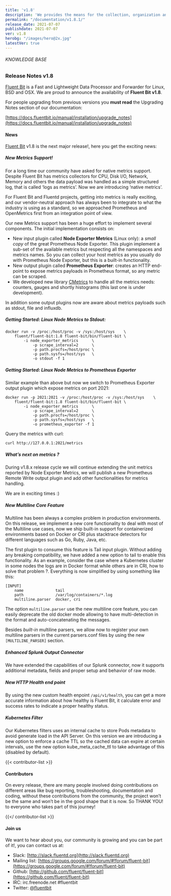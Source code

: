 ```yaml
---
title: 'v1.8'
description: 'We provides the means for the collection, organization and computerized retrieval of knowledgeand Lightweight Data Forwarder for Linux, BSD and OSX. We are proud to announce the availability of Fluent Bit v1.8.1.'
permalink: "/documentation/v1.8.1/"
release_date: 2021-07-07
publishdate: 2021-07-07
ver: v1.8
herobg: "/images/hero@2x.jpg"
latestVer: true
---
```



###### KNOWLEDGE BASE

### Release Notes v1.8

[Fluent Bit](https://fluentbit.io) is a Fast and Lightweight Data Processor and Forwarder for Linux, BSD and OSX. We are proud to announce the availability of **Fluent Bit v1.8**.

For people upgrading from previous versions you **must read** the Upgrading Notes section of our documentation:

[https://docs.fluentbit.io/manual/installation/upgrade_notes](https://docs.fluentbit.io/manual/installation/upgrade_notes)

#### News

[Fluent Bit](https://fluentbit.io) v1.8 is the next major release!, here you get the exciting news:

##### New Metrics Support!

For a long time our community have asked for native metrics support. Despite Fluent Bit has metrics collectors for CPU, Disk I/O, Network, Memory and others the data payload was handled as a simple structured log, that is called ‘logs as metrics’. Now we are introducing ‘native metrics’.

For Fluent Bit and Fluentd projects, getting into metrics is really exciting, and our vendor-neutral approach has always been to integrate to what the industry is using as a standard, so we approached Prometheus and OpenMetrics first from an integration point of view.

Our new Metrics support has been a huge effort to implement several components. The initial implementation consists on:

* New input plugin called **Node Exporter Metrics** (Linux only): a _small copy_ of the great Prometheus Node Exporter. This plugin implement a sub-set of the available metrics but respecting all the namespaces and metrics names. So you can collect your host metrics as you usually do with Prometheus Node Exporter, but this is a built-in functionality.
* New output plugin called **Prometheus Exporter**: creates an HTTP end-point to expose metrics payloads in Prometheus format, so any metric can be scraped.
* We developed new library [CMetrics](https://github.com/calyptia/cmetrics) to handle all the metrics needs: counters, gauges and shortly histograms (this last one is under development).

In addition some output plugins now are aware about metrics payloads such as stdout, file and influxdb.

##### Getting Started: Linux Node Metrics to Stdout:

```
docker run -v /proc:/host/proc -v /sys:/host/sys    \
    fluent/fluent-bit:1.8 fluent-bit/bin/fluent-bit \
        -i node_exporter_metrics      \
            -p scrape_interval=2      \
            -p path.procfs=/host/proc \
            -p path.sysfs=/host/sys   \
            -o stdout -f 1
```

##### Getting Started: Linux Node Metrics to Prometheus Exporter

Similar example than above but now we switch to Prometheus Exporter output plugin which expose metrics on port 2021:

```
docker run -p 2021:2021 -v /proc:/host/proc -v /sys:/host/sys    \
    fluent/fluent-bit:1.8 fluent-bit/bin/fluent-bit \
        -i node_exporter_metrics      \
            -p scrape_interval=2      \
            -p path.procfs=/host/proc \
            -p path.sysfs=/host/sys   \
            -o prometheus_exporter -f 1
```

Query the metrics with curl:

```
curl http://127.0.0.1:2021/metrics
```

##### What’s next on metrics ?

During v1.8.x release cycle we will continue extending the unit metrics reported by Node Exporter Metrics, we will publish a new Prometheus Remote Write output plugin and add other functionalities for metrics handling.

We are in exciting times :)

##### New Multiline Core Feature

Multiline has been always a complex problem in production environments. On this release, we implement a new core functionality to deal with most of the Multiline use cases, now we ship built-in support for containerized environments based on Docker or CRI plus stacktrace detectors for different languages such as Go, Ruby, Java, etc.

The first plugin to consume this feature is Tail input plugin. Without adding any breaking compatibility, we have added a new option to tail to enable this functionality. As an example, consider the case where a Kubernetes cluster in some nodes the logs are in Docker format while others are in CRI, how to solve that problem ?. Everything is now simplified by using something like this:

```
[INPUT]
    name              tail
    path              /var/log/containers/*.log
    multiline.parser  docker, cri
```

The option `multiline.parser` use the new multiline core feature, you can easily deprecate the old docker mode allowing to have multi-detection in the format and auto-concatenating the messages.

Besides _built-in_ multiline parsers, we allow now to register your own multiline parsers in the current parsers.conf files by using the new `[MULTILINE_PARSER]` section.

##### Enhanced Splunk Output Connector

We have extended the capabilities of our Splunk connector, now it supports additional metadata, fields and proper setup and behavior of raw mode.

##### New HTTP Health end point

By using the new custom health enpoint `/api/v1/health`, you can get a more accurate information about how healthy is Fluent Bit, it calculate error and success rates to indicate a proper healthy status.

##### Kubernetes Filter

Our Kubernetes filters uses an internal cache to store Pods metadata to avoid generate load in the API Server. On this version we are introducing a new option to enforce a cache TTL so the cached data can expire at certain intervals, use the new option kube_meta_cache_ttl to take advantage of this (disabled by default).

{{< contributor-list >}}

#### Contributors

On every release, there are many people involved doing contributions on different areas like bug reporting, troubleshooting, documentation and coding, without these contributions from the community, the project won’t be the same and won’t be in the good shape that it is now. So THANK YOU! to everyone who takes part of this journey!

{{</ contributor-list >}}

#### Join us

We want to hear about you, our community is growing and you can be part of it!, you can contact us at:

* Slack: [http://slack.fluentd.org](http://slack.fluentd.org)
* Mailing list: [https://groups.google.com/forum/#!forum/fluent-bit](https://groups.google.com/forum/#!forum/fluent-bit)
* Github: [http://github.com/fluent/fluent-bit](https://github.com/fluent/fluent-bit)
* IRC: irc.freenode.net #fluentbit
* Twitter: [@fluentbit](https://twitter.com/fluentbit)